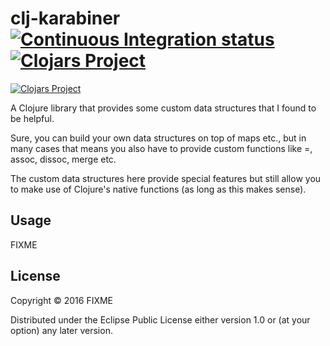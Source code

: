 # clj-karabiner [![Continuous Integration status](https://secure.travis-ci.org/olivermg/clj-karabiner.png)](http://travis-ci.org/olivermg/clj-karabiner) [![Clojars Project](https://img.shields.io/clojars/v/clj-karabiner.svg)](https://clojars.org/clj-karabiner)

[![Clojars Project](https://clojars.org/clj-karabiner/latest-version.svg)](https://clojars.org/clj-karabiner)

A Clojure library that provides some custom data structures that I found to be helpful.

Sure, you can build your own data structures on top of maps etc., but in many cases that
means you also have to provide custom functions like =, assoc, dissoc, merge etc.

The custom data structures here provide special features but still allow you to make use
of Clojure's native functions (as long as this makes sense).

## Usage

FIXME

## License

Copyright © 2016 FIXME

Distributed under the Eclipse Public License either version 1.0 or (at
your option) any later version.
